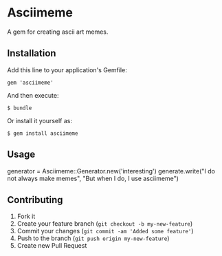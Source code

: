 # Asciimeme

A gem for creating ascii art memes.

## Installation

Add this line to your application's Gemfile:

    gem 'asciimeme'

And then execute:

    $ bundle

Or install it yourself as:

    $ gem install asciimeme

## Usage

 generator = Asciimeme::Generator.new('interesting')
 generate.write("I do not always make memes", "But when I do, I use asciimeme")

## Contributing

1. Fork it
2. Create your feature branch (`git checkout -b my-new-feature`)
3. Commit your changes (`git commit -am 'Added some feature'`)
4. Push to the branch (`git push origin my-new-feature`)
5. Create new Pull Request
